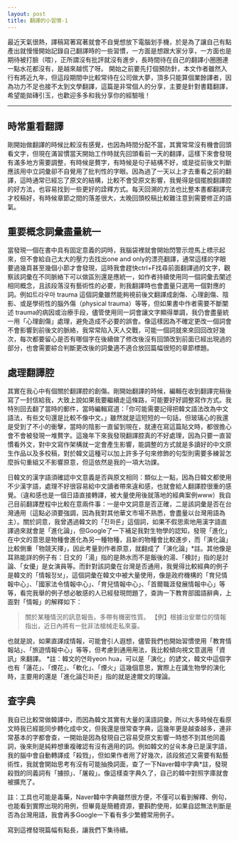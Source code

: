 ```yaml
---
layout: post
title: 翻譯的小習慣-1
---
```


最近天氣很熱，譯稿寫著寫著就會不自覺想放下電腦划手機，於是為了讓自己有點產出就慢慢開始記錄自己翻譯時的一些習慣，一方面是想跟大家分享，一方面也是期待被打臉（喂），正所謂沒有批評就沒有進步，長時間待在自己的翻譯小圈圈連一點水花都沒有，是越來越慌了呀。
開始之前要先打個預防針，本文作者雖然入行有將近九年，但這段期間中比較常待在公司做大夢，頂多只能算個業餘譯者，<span class="light">因為功力不足也接不太到文學翻譯</span>，這篇是非常個人的分享，主要是針對書籍翻譯，希望能拋磚引玉，也歡迎多多和我分享你的經驗哦！

---

## 時常重看翻譯

剛開始做翻譯的時候比較沒有感覺，也因為時間分配不當，其實常常沒有機會回頭看文字，但現在滿習慣當天開始工作時就先回頭看前一天的翻譯，這樣下來會發現有滿多地方需要調整，有時候是贅字，有時候是句子結構不好，或是從前後文判斷應該用中立詞彙卻不自覺用了批判性的字眼。因為過了一天以上才去重看之前的翻譯，這時通常已經忘了原文的結構，比較不會受原文影響，我覺得是個擺脫翻譯腔的好方法，也容易找到一些更好的詮釋方式。每天回溯的方法也比整本書都翻譯完才校稿好，有時候章節之間的落差很大，太晚回頭校稿比較難注意到需要修正的語氣。

## 重要概念詞彙盡量統一

當發現一個在書中具有固定意義的詞時，我腦袋裡就會開始閃警示燈馬上標示起來，但不會給自己太大的壓力去找出one and only的漂亮翻譯，通常這樣的字眼要過幾頁甚至幾個小節才會發現，這時我會趕快ctrl+F找尋前面翻譯過的文字，觀察該詞彙在不同脈絡下可以做區別還是應統一，如作者持續使用同一個詞彙去闡述相同概念，且該段落沒有藝術性的必要，則我翻譯時也會盡量只選用一個對應的詞。例如트라우마 trauma 這個詞彙雖然能夠視前後文翻譯成創傷、心理創傷、陰影、或是學術性的腦外傷（physical trauma）等等，但如果書中作者需要不斷闡述 trauma的病因或治療手段，儘管使用同一詞會讓文字顯得單調，我仍會盡量統一用「心理創傷」處理，避免造成不必要的誤會。像這樣因為不確定更改一個詞會不會影響到前後文的脈絡，我常常陷入天人交戰，可能一個詞就來來回回改好幾次，每次都要留心是否有哪個字在後續做了修改後沒有回頭改到前面已經出現過的部分，也會需要綜合判斷更改後的詞彙適不適合放回篇幅很短的章節標題。

## 處理翻譯腔

其實在我心中有個關於翻譯腔的創傷。剛開始翻譯的時候，編輯在收到翻譯完稿後寫了一封信給我，大致上說如果我要繼續走這條路，可能要好好調整寫作方式。我特別回去翻了當時的郵件，當時編輯寫道：「你可能需要記得把韓文語法改為中文語法，有些文句還是比較不像中文。」雖然就是這短短的一句話，但玻璃心的我還是受到了不小的衝擊，當時的陰影一直留到現在，就連在寫這篇貼文時，都很擔心會不會被發現一堆贅字。這幾年下來我發現翻譯腔真的不好處理，因為只要一直習慣看外文，對中文寫作架構就一定會產生影響，能調整的方式就是多讀好的中文原生作品以及多校稿，對於韓文這種可以加上許多子句來修飾的句型則需要多練習怎麼拆句重組又不影響原意，但這依然是我的一項大功課。

日韓文的漢字語須確認中文意義是否與原文相同：類似上一點，因為日韓文都使用不少漢字語，處理不好很容易給中文讀者帶來違和感，也就會給人翻譯腔很重的感覺。（違和感也是一個日語直接轉譯，被大量使用後就落地的經典案例www）我自己目前翻譯歷程中比較在意兩件事：一是中文詞意是否正確，二是該詞彙是否在台灣通用（這點必須要強調，因為我對其他華文市場不熟悉，會盡量以台灣用語為主）。關於詞意，我曾遇過韓文的「진화론」這個詞，如果不假思索地用漢字語直譯過來就會是「進化論」，但Google了一下補足我對生物學的認知，發現「進化」在中文的意思是物種會進化為另一種物種，且新的物種會比較進步，而「演化論」比較側重「物競天擇」，因此考量到作者原意，就翻成了「演化論」*註。其他像是耳熟能詳的例子有：日文的「湯」指的是熱水而不是飯後的湯、「検討」指的是討論、「女優」是女演員等。而針對該詞彙在台灣是否通用，我覺得比較經典的例子是韓文的「情報정보」，這個詞彙在韓文中被大量使用，像是政府機構的「育兒情報中心」、「國家法令情報中心」、「育兒情報中心」、「首爾職涯發展情報中心」等等，看完我舉的例子想必敏感的人已經發現問題了，查詢一下教育部國語辭典，上面對「情報」的解釋如下：

> 關於某種情況的訊息報告。多帶有機密性質。
> 【例】根據治安單位的情報指出，近日內將有一批非法槍械走私來臺。

也就是說，如果直譯成情報，可能會引人遐想，儘管我們也開始習慣使用「教育情報站」、「旅遊情報中心」等等，但考慮到通用用法，我比較傾向視文意選用「資訊」來翻譯。
*註：韓文的연화yeon hua，可以是「演化」的諺文，韓文中這個字也有「蓮花」、「煙花」、「軟化」、「煙火」這幾個意思，實際上在講生物學的演化時，主要用的還是「進化論진화론」指的就是達爾文的理論。

## 查字典
我自已比較常做韓譯中，而因為韓文其實有大量的漢語詞彙，所以大多時候在看原文時我已經能同步轉化成中文，但我還是很常查字典，這幾年更是越查越多，連非常基本的字都會查，一開始是因為發現自己容易受原文影響一時想不到其他同義詞，後來則是純粹想重複確認有沒有適用的詞。例如韓文的살육本身已是漢字語，我的腦中會自動轉譯成「殺戮」，但如果作者用了好幾次，該段敘述又需要有點藝術性，我就會開始思考有沒有可能抽換詞面，查了一下Naver韓中字典*註，發現殺戮的同義詞有「擄掠」、「屠殺」。像這樣查字典久了，自己的韓中對照字庫就會被擴充了。



註：工具也可能是毒藥，Naver韓中字典雖然很方便，不僅可以看到解釋、例句，也能看到實際出現的用例，但畢竟是簡體資源，要斟酌使用，如果自認無法判斷是否為台灣用語，我會再多Google一下看有多少繁體常用例子。



寫到這裡發現篇幅有點長，讓我們下集待續。


